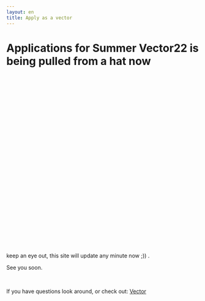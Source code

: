 ```yaml
---
layout: en
title: Apply as a vector
---
```


<h1 id="titel">Applications for Summer Vector22 is being pulled from a hat now</h1>
<div id="poster-image" style="height: 450px; background-image: url('/static/img/wewantyousmall.png');">
</div>

<p id ="n">keep an eye out, this site will update any minute now ;)) .</p>
<p id ="nn">See you soon.</p>
<br />


If you have questions look around, or check out: <a href="/en/vektor">Vector</a>

<script>

  function showVectorApplication() {
    var div = document.getElementById("n")
    var n = document.getElementById("nn")
    var titel = document.getElementById("titel")
    titel.innerHTML = "KABS22 are taking vector applications now!"
    n.remove()
    div.innerHTML = '<br / ><a style="text-align: center;"href="https://docs.google.com/forms/d/e/1FAIpQLSeEOySk8egoJ2r5IrqN9Y7NoKLKmQW2rukfXwy7t-Q1Sh9Glg/viewform?usp=pp_url&entry.313565989=Begge+dele+kan+g%C3%A5+/+Either+can+do"><button class="applyBtn">Apply now!</button></a><br />'
  }

  var deadline = new Date("Feb 1, 2022 12:15:00");
  if (deadline < new Date) {
    showVectorApplication()
  }
    
</script>